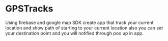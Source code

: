# GPSTracks
Using firebase and google map SDK create app that track your current location and show path of starting to your current location also you can set your destination point and you will notified through poo up in app.
